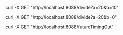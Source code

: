 curl -X GET "http://localhost:8088/divide?a=20&b=10"

curl -X GET "http://localhost:8088/divide?a=20&b=0"

curl -X GET "http://localhost:8088/futureTimingOut"